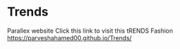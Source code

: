 # Trends
Parallex website
Click this link to visit this tRENDS Fashion
https://parveshahamed00.github.io/Trends/
